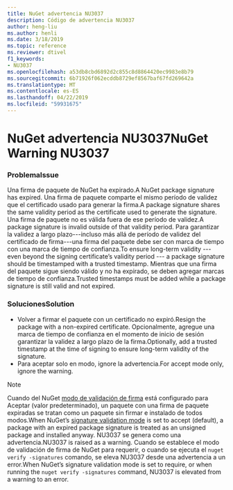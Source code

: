 ```yaml
---
title: NuGet advertencia NU3037
description: Código de advertencia NU3037
author: heng-liu
ms.author: henli
ms.date: 3/18/2019
ms.topic: reference
ms.reviewer: dtivel
f1_keywords:
- NU3037
ms.openlocfilehash: a53db8cbd6892d2c855c8d8864420ec9983e8b79
ms.sourcegitcommit: 6b71926f062ecddb8729ef8567baf67fd269642a
ms.translationtype: MT
ms.contentlocale: es-ES
ms.lasthandoff: 04/22/2019
ms.locfileid: "59931675"
---
```

# <a name="nuget-warning-nu3037"></a><span data-ttu-id="c6170-103">NuGet advertencia NU3037</span><span class="sxs-lookup"><span data-stu-id="c6170-103">NuGet Warning NU3037</span></span>

### <a name="issue"></a><span data-ttu-id="c6170-104">Problema</span><span class="sxs-lookup"><span data-stu-id="c6170-104">Issue</span></span>

<span data-ttu-id="c6170-105">Una firma de paquete de NuGet ha expirado.</span><span class="sxs-lookup"><span data-stu-id="c6170-105">A NuGet package signature has expired.</span></span>
<span data-ttu-id="c6170-106">Una firma de paquete comparte el mismo período de validez que el certificado usado para generar la firma.</span><span class="sxs-lookup"><span data-stu-id="c6170-106">A package signature shares the same validity period as the certificate used to generate the signature.</span></span> <span data-ttu-id="c6170-107">Una firma de paquete no es válida fuera de ese período de validez.</span><span class="sxs-lookup"><span data-stu-id="c6170-107">A package signature is invalid outside of that validity period.</span></span>
<span data-ttu-id="c6170-108">Para garantizar la validez a largo plazo---incluso más allá de período de validez del certificado de firma---una firma del paquete debe ser con marca de tiempo con una marca de tiempo de confianza.</span><span class="sxs-lookup"><span data-stu-id="c6170-108">To ensure long-term validity --- even beyond the signing certificate’s validity period --- a package signature should be timestamped with a trusted timestamp.</span></span> <span data-ttu-id="c6170-109">Mientras que una firma del paquete sigue siendo válido y no ha expirado, se deben agregar marcas de tiempo de confianza.</span><span class="sxs-lookup"><span data-stu-id="c6170-109">Trusted timestamps must be added while a package signature is still valid and not expired.</span></span>


### <a name="solution"></a><span data-ttu-id="c6170-110">Soluciones</span><span class="sxs-lookup"><span data-stu-id="c6170-110">Solution</span></span>

* <span data-ttu-id="c6170-111">Volver a firmar el paquete con un certificado no expiró.</span><span class="sxs-lookup"><span data-stu-id="c6170-111">Resign the package with a non-expired certificate.</span></span> <span data-ttu-id="c6170-112">Opcionalmente, agregue una marca de tiempo de confianza en el momento de inicio de sesión garantizar la validez a largo plazo de la firma.</span><span class="sxs-lookup"><span data-stu-id="c6170-112">Optionally, add a trusted timestamp at the time of signing to ensure long-term validity of the signature.</span></span>
* <span data-ttu-id="c6170-113">Para aceptar solo en modo, ignore la advertencia.</span><span class="sxs-lookup"><span data-stu-id="c6170-113">For accept mode only, ignore the warning.</span></span>

> [!Note]
> <span data-ttu-id="c6170-114">Cuando del NuGet [modo de validación de firma](https://docs.microsoft.com/en-us/nuget/consume-packages/installing-signed-packages#configure-package-signature-requirements) está configurado para Aceptar (valor predeterminado), un paquete con una firma de paquete expiradas se tratan como un paquete sin firmar e instalado de todos modos.</span><span class="sxs-lookup"><span data-stu-id="c6170-114">When NuGet’s [signature validation mode](https://docs.microsoft.com/en-us/nuget/consume-packages/installing-signed-packages#configure-package-signature-requirements) is set to accept (default), a package with an expired package signature is treated as an unsigned package and installed anyway.</span></span> <span data-ttu-id="c6170-115">NU3037 se genera como una advertencia.</span><span class="sxs-lookup"><span data-stu-id="c6170-115">NU3037 is raised as a warning.</span></span> <span data-ttu-id="c6170-116">Cuando se establece el modo de validación de firma de NuGet para requerir, o cuando se ejecuta el `nuget verify -signatures` comando, se eleva NU3037 desde una advertencia a un error.</span><span class="sxs-lookup"><span data-stu-id="c6170-116">When NuGet’s signature validation mode is set to require, or when running the `nuget verify -signatures` command, NU3037 is elevated from a warning to an error.</span></span> 